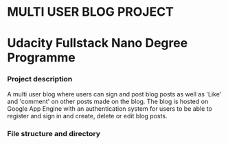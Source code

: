 # MULTI USER BLOG PROJECT
# Udacity Fullstack Nano Degree Programme

<h3>Project description</h3>
A multi user blog where users can sign and post blog posts as well as 'Like' and 'comment' on other posts made on the blog.
The blog is hosted on Google App Engine with an authentication system for users to be able to register and sign in and create, delete or edit blog posts.

<h3>File structure and directory</h3>

